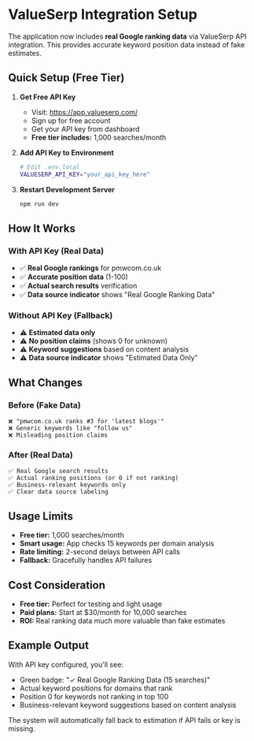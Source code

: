 # ValueSerp Integration Setup

The application now includes **real Google ranking data** via ValueSerp API integration. This provides accurate keyword position data instead of fake estimates.

## Quick Setup (Free Tier)

1. **Get Free API Key**
   - Visit: https://app.valueserp.com/
   - Sign up for free account
   - Get your API key from dashboard
   - **Free tier includes:** 1,000 searches/month

2. **Add API Key to Environment**
   ```bash
   # Edit .env.local
   VALUESERP_API_KEY="your_api_key_here"
   ```

3. **Restart Development Server**
   ```bash
   npm run dev
   ```

## How It Works

### With API Key (Real Data)
- ✅ **Real Google rankings** for pmwcom.co.uk
- ✅ **Accurate position data** (1-100)
- ✅ **Actual search results** verification
- ✅ **Data source indicator** shows "Real Google Ranking Data"

### Without API Key (Fallback)
- ⚠️ **Estimated data only**
- ⚠️ **No position claims** (shows 0 for unknown)
- ⚠️ **Keyword suggestions** based on content analysis
- ⚠️ **Data source indicator** shows "Estimated Data Only"

## What Changes

### Before (Fake Data)
```
❌ "pmwcom.co.uk ranks #3 for 'latest blogs'"
❌ Generic keywords like "follow us"
❌ Misleading position claims
```

### After (Real Data)
```
✅ Real Google search results
✅ Actual ranking positions (or 0 if not ranking)
✅ Business-relevant keywords only
✅ Clear data source labeling
```

## Usage Limits

- **Free tier:** 1,000 searches/month
- **Smart usage:** App checks 15 keywords per domain analysis
- **Rate limiting:** 2-second delays between API calls
- **Fallback:** Gracefully handles API failures

## Cost Consideration

- **Free tier:** Perfect for testing and light usage
- **Paid plans:** Start at $30/month for 10,000 searches
- **ROI:** Real ranking data much more valuable than fake estimates

## Example Output

With API key configured, you'll see:
- Green badge: "✓ Real Google Ranking Data (15 searches)"
- Actual keyword positions for domains that rank
- Position 0 for keywords not ranking in top 100
- Business-relevant keyword suggestions based on content analysis

The system will automatically fall back to estimation if API fails or key is missing.